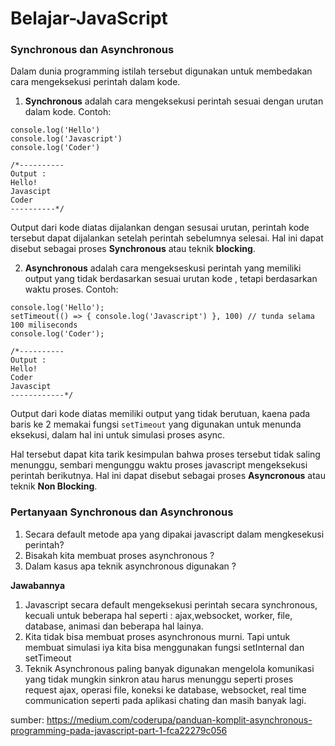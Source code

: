 # Belajar-JavaScript

### Synchronous dan Asynchronous
Dalam dunia programming istilah tersebut digunakan untuk membedakan cara mengeksekusi perintah dalam kode.

1. **Synchronous** adalah cara mengeksekusi perintah sesuai dengan urutan dalam kode.
Contoh:

```
console.log('Hello')
console.log('Javascript')
console.log('Coder')

/*----------
Output :
Hello!
Javascipt
Coder
----------*/
```

Output dari kode diatas dijalankan dengan sesusai urutan, perintah kode tersebut dapat dijalankan setelah perintah sebelumnya selesai. Hal ini dapat disebut sebagai proses **Synchronous** atau teknik **blocking**.

2. **Asynchronous** adalah cara mengekseskusi perintah yang memiliki output yang tidak berdasarkan sesuai urutan kode , tetapi berdasarkan waktu proses.
Contoh:

```
console.log('Hello');
setTimeout(() => { console.log('Javascript') }, 100) // tunda selama 100 miliseconds
console.log('Coder');

/*----------
Output :
Hello!
Coder
Javascipt
------------*/
```

Output dari kode diatas memiliki output yang tidak berutuan, kaena pada baris ke 2 memakai fungsi `setTimeout` yang digunakan untuk menunda eksekusi, dalam hal ini untuk simulasi proses async.

Hal tersebut dapat kita tarik kesimpulan bahwa proses tersebut tidak saling menunggu, sembari mengunggu waktu proses javascript mengeksekusi perintah berikutnya. Hal ini dapat disebut sebagai proses **Asyncronous** atau teknik **Non Blocking**.

### Pertanyaan Synchronous dan Asynchronous
1. Secara default metode apa yang dipakai javascript dalam mengkesekusi perintah?
2. Bisakah kita membuat proses asynchronous ?
3. Dalam kasus apa teknik asynchronous digunakan ?

**Jawabannya**
1. Javascript secara default mengeksekusi perintah secara synchronous, kecuali untuk beberapa hal seperti : ajax,websocket, worker, file, database, animasi dan beberapa hal lainya.
2. Kita tidak bisa membuat proses asynchronous murni. Tapi untuk membuat simulasi iya kita bisa menggunakan fungsi setInternal dan setTimeout
3. Teknik Asynchronous paling banyak digunakan mengelola komunikasi yang tidak mungkin sinkron atau harus menunggu seperti proses request ajax, operasi file, koneksi ke database, websocket, real time communication seperti pada aplikasi chating dan masih banyak lagi.

sumber: https://medium.com/coderupa/panduan-komplit-asynchronous-programming-pada-javascript-part-1-fca22279c056



















